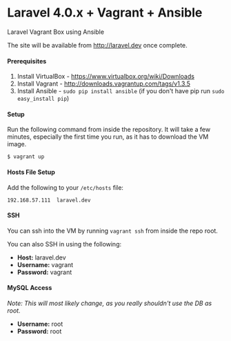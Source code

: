 Laravel 4.0.x + Vagrant + Ansible
=======================

Laravel Vagrant Box using Ansible 

The site will be available from http://laravel.dev once complete.

#### Prerequisites

1. Install VirtualBox - https://www.virtualbox.org/wiki/Downloads
2. Install Vagrant - http://downloads.vagrantup.com/tags/v1.3.5
2. Install Ansible - `sudo pip install ansible` (if you don't have pip run `sudo easy_install pip`)

#### Setup

Run the following command from inside the repository.  It will take a few minutes, especially the first time you run, as it has to download the VM image.

	$ vagrant up

#### Hosts File Setup

Add the following to your `/etc/hosts` file:

	192.168.57.111  laravel.dev

#### SSH

You can ssh into the VM by running `vagrant ssh` from inside the repo root.

You can also SSH in using the following:

* **Host:** laravel.dev
* **Username:** vagrant
* **Password:** vagrant

#### MySQL Access

*Note: This will most likely change, as you really shouldn't use the DB as root.*

* **Username:** root
* **Password:** root
